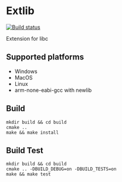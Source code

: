 # Extlib

[![Build status](https://ci.appveyor.com/api/projects/status/xw7be399o260xftd?svg=true)](https://ci.appveyor.com/project/yonzkon/extlib)

Extension for libc

## Supported platforms

- Windows
- MacOS
- Linux
- arm-none-eabi-gcc with newlib

## Build
```
mkdir build && cd build
cmake ..
make && make install
```

## Build Test
```
mkdir build && cd build
cmake .. -DBUILD_DEBUG=on -DBUILD_TESTS=on
make && make test
```
